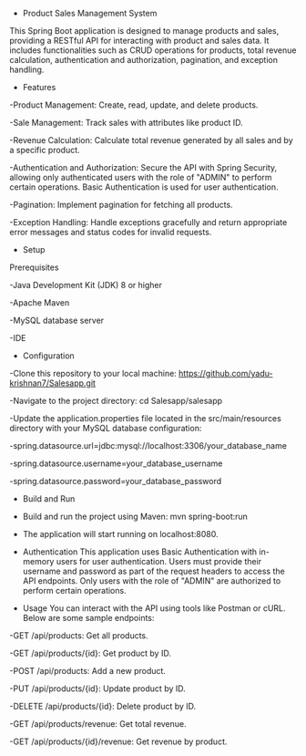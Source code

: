 * Product Sales Management System

This Spring Boot application is designed to manage products and sales, providing a RESTful API for interacting with product and sales data. 
It includes functionalities such as CRUD operations for products, total revenue calculation, authentication and authorization, pagination, and exception handling.

* Features
  
-Product Management: Create, read, update, and delete products.

-Sale Management: Track sales with attributes like product ID.

-Revenue Calculation: Calculate total revenue generated by all sales and by a specific product.

-Authentication and Authorization: Secure the API with Spring Security, allowing only authenticated users with the role of "ADMIN" to perform certain operations. 
Basic Authentication is used for user authentication.

-Pagination: Implement pagination for fetching all products.

-Exception Handling: Handle exceptions gracefully and return appropriate error messages and status codes for invalid requests.

* Setup

Prerequisites

-Java Development Kit (JDK) 8 or higher

-Apache Maven

-MySQL database server

-IDE

* Configuration
  
-Clone this repository to your local machine:  https://github.com/yadu-krishnan7/Salesapp.git

-Navigate to the project directory: cd Salesapp/salesapp

-Update the application.properties file located in the src/main/resources directory with your MySQL database configuration:

-spring.datasource.url=jdbc:mysql://localhost:3306/your_database_name

-spring.datasource.username=your_database_username

-spring.datasource.password=your_database_password

* Build and Run

- Build and run the project using Maven: mvn spring-boot:run

- The application will start running on localhost:8080.

* Authentication
This application uses Basic Authentication with in-memory users for user authentication.
Users must provide their username and password as part of the request headers to access the API endpoints.
Only users with the role of "ADMIN" are authorized to perform certain operations.

* Usage
You can interact with the API using tools like Postman or cURL. Below are some sample endpoints:

-GET /api/products: Get all products.

-GET /api/products/{id}: Get product by ID.

-POST /api/products: Add a new product.

-PUT /api/products/{id}: Update product by ID.

-DELETE /api/products/{id}: Delete product by ID.

-GET /api/products/revenue: Get total revenue.

-GET /api/products/{id}/revenue: Get revenue by product.

